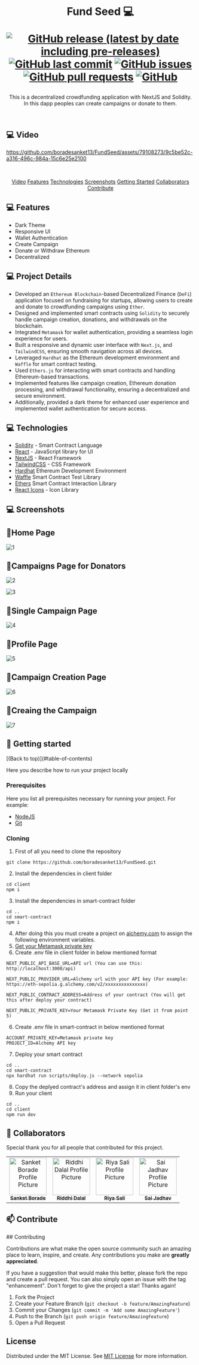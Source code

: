 <h1 align="center" style="font-weight: bold;">Fund Seed 💻


[![GitHub release (latest by date including pre-releases)](https://img.shields.io/github/v/release/navendu-pottekkat/awesome-readme?include_prereleases)](https://img.shields.io/github/v/release/navendu-pottekkat/awesome-readme?include_prereleases)
[![GitHub last commit](https://img.shields.io/github/last-commit/navendu-pottekkat/awesome-readme)](https://img.shields.io/github/last-commit/navendu-pottekkat/awesome-readme)
[![GitHub issues](https://img.shields.io/github/issues-raw/navendu-pottekkat/awesome-readme)](https://img.shields.io/github/issues-raw/navendu-pottekkat/awesome-readme)
[![GitHub pull requests](https://img.shields.io/github/issues-pr/navendu-pottekkat/awesome-readme)](https://img.shields.io/github/issues-pr/navendu-pottekkat/awesome-readme)
[![GitHub](https://img.shields.io/github/license/navendu-pottekkat/awesome-readme)](https://img.shields.io/github/license/navendu-pottekkat/awesome-readme)
</h1>

<p align="center">This is a decentralized crowdfunding application with NextJS and Solidity. In this dapp peoples can create campaigns or donate to them.
</p>

<br>
<h2 id="Video">💻 Video</h2>

https://github.com/boradesanket13/FundSeed/assets/79108273/9c5be52c-a316-496c-984a-15c6e25e2100

<br>

<p align="center">
 <a href="#Video">Video</a>
<a href="#Features">Features</a>
<a href="#technologies">Technologies</a>
<a href="#Screenshots">Screenshots</a>
<a href="#started">Getting Started</a>
<a href="#colab">Collaborators</a>
<a href="#contribute">Contribute</a> 
</p>



<h2 id="Features">💻 Features</h2>

- Dark Theme
- Responsive UI
- Wallet Authentication
- Create Campaign
- Donate or Withdraw Ethereum
- Decentralized

<h2 id="Project Details">💻 Project Details</h2>

- Developed an ```Ethereum Blockchain```-based Decentralized Finance (```DeFi```) application focused on fundraising for startups, allowing users to create and donate to crowdfunding campaigns using ```Ether```.
- Designed and implemented smart contracts using ```Solidity``` to securely handle campaign creation, donations, and withdrawals on the blockchain.
- Integrated ```Metamask``` for wallet authentication, providing a seamless login experience for users.
- Built a responsive and dynamic user interface with ```Next.js```, and ```TailwindCSS```, ensuring smooth navigation across all devices.
- Leveraged ```Hardhat``` as the Ethereum development environment and ```Waffle``` for smart contract testing.
- Used ```Ethers.js``` for interacting with smart contracts and handling Ethereum-based transactions.
- Implemented features like campaign creation, Ethereum donation processing, and withdrawal functionality, ensuring a decentralized and secure environment.
- Additionally, provided a dark theme for enhanced user experience and implemented wallet authentication for secure access.

<h2 id="technologies">💻 Technologies</h2>

- [Solidity](https://soliditylang.org/) - Smart Contract Language
- [React](https://reactjs.org/) - JavaScript library for UI
- [NextJS](https://nextjs.org/) - React Framework
- [TailwindCSS](https://tailwindcss.com/) - CSS Framework
- [Hardhat](https://hardhat.org/) Ethereum Development Environment
- [Waffle](https://ethereum-waffle.readthedocs.io/en/latest/) Smart Contract Test Library
- [Ethers](https://docs.ethers.org/v5/) Smart Contract Interaction Library
- [React Icons](https://react-icons.github.io/react-icons/) - Icon Library

 
<h2 id="Screenshots">💻 Screenshots</h2>

 
## 🚀Home Page
![1](https://github.com/boradesanket13/FundSeed/assets/79108273/bd895376-d4ef-4756-9c23-0a27415dfa86)

## 🚀Campaigns Page for Donators
![2](https://github.com/boradesanket13/FundSeed/assets/79108273/ed852e28-af7f-4d09-87fe-dda50893e1d1)

![3](https://github.com/boradesanket13/FundSeed/assets/79108273/c1febe70-4c83-493f-987f-6b7e9526cd3f)

## 🚀Single Campaign Page
![4](https://github.com/boradesanket13/FundSeed/assets/79108273/4ce1e33d-d3de-4b15-9d3a-529b690da8b4)

## 🚀Profile Page
![5](https://github.com/boradesanket13/FundSeed/assets/79108273/6bb78683-ec9a-4565-9baf-93a0a970bf06)

## 🚀Campaign Creation Page
![6](https://github.com/boradesanket13/FundSeed/assets/79108273/8a1c5056-b58a-43f8-97db-f0eaac17e4a9)

## 🚀Creaing the Campaign
![7](https://github.com/boradesanket13/FundSeed/assets/79108273/7af01052-5323-45dd-9313-dad2568f9f83)





<h2 id="started">🚀 Getting started</h2>
[(Back to top)](#table-of-contents)

Here you describe how to run your project locally
 
<h3>Prerequisites</h3>

Here you list all prerequisites necessary for running your project. For example:

- [NodeJS](https://nodejs.org/en/download/package-manager)
- [Git](https://www.git-scm.com/download/win)
 
<h3>Cloning</h3>

1. First of all you need to clone the repository
```shell
git clone https://github.com/boradesanket13/FundSeed.git
```
2. Install the dependencies in client folder
```shell
cd client
npm i
```

3. Install the dependencies in smart-contract folder
```shell
cd ..
cd smart-contract
npm i
```

4. After doing this you must create a project on [alchemy.com](alchemy.com) to assign the following environment variables.
5. [Get your Metamask private key](https://support.metamask.io/managing-my-wallet/secret-recovery-phrase-and-private-keys/how-to-export-an-accounts-private-key/#:~:text=On%20the%20'Account%20details'%20page,private%20key%20to%20your%20clipboard.)
6. Create .env file in client folder in below mentioned format 
```shell
NEXT_PUBLIC_API_BASE_URL=API url (You can use this: http://localhost:3000/api)

NEXT_PUBLIC_PROVIDER_URL=Alchemy url with your API key (For example: https://eth-sepolia.g.alchemy.com/v2/xxxxxxxxxxxxxxx)

NEXT_PUBLIC_CONTRACT_ADDRESS=Address of your contract (You will get this after deploy your contract)

NEXT_PUBLIC_PRIVATE_KEY=Your Metamask Private Key (Get it from point 5)
```

6. Create .env file in smart-contract in below mentioned format
```shell
ACCOUNT_PRIVATE_KEY=Metamask private key
PROJECT_ID=Alchemy API key
```

7. Deploy your smart contract
```shell
cd ..
cd smart-contract
npx hardhat run scripts/deploy.js --network sepolia
```

8. Copy the deplyed contract's address and assign it in client folder's env
9. Run your client
```shell
cd ..
cd client
npm run dev
```





 
<h2 id="colab">🤝 Collaborators</h2>

<p>Special thank you for all people that contributed for this project.</p>
<table>
<tr>


<td align="center">
<a href="https://github.com/boradesanket13">
<img src="https://avatars.githubusercontent.com/u/79108273?v=4" width="100px;" alt="Sanket Borade Profile Picture"/><br>
<sub>
<b>Sanket Borade</b>
</sub>
</a>
</td>

<td align="center">
<a href="https://github.com/riddhidalal">
<img src="https://avatars.githubusercontent.com/u/124533399?v=4" width="100px;" alt="Riddhi Dalal Profile Picture"/><br>
 <sub>
<b>Riddhi Dalal</b>
</sub>
</a>
</td>

<td align="center">
<a href="https://github.com/riyasali13">
<img src="https://avatars.githubusercontent.com/u/118249196?v=4" width="100px;" alt="Riya Sali Profile Picture"/><br>
 <sub>
<b>Riya Sali</b>
</sub>
</a>
</td>


<td align="center">
<a href="https://github.com/saivjadhav">
<img src="https://avatars.githubusercontent.com/u/130738891?v=4" width="100px;" alt="Sai Jadhav Profile Picture"/><br>
 <sub>
<b>Sai Jadhav</b>
</sub>
</a>
</td>
</tr>
</table>
 
<h2 id="contribute">📫 Contribute</h2>
 ## Contributing

Contributions are what make the open source community such an amazing place to learn, inspire, and create. Any contributions you make are **greatly appreciated**.

If you have a suggestion that would make this better, please fork the repo and create a pull request. You can also simply open an issue with the tag "enhancement".
Don't forget to give the project a star! Thanks again!

1. Fork the Project
2. Create your Feature Branch (`git checkout -b feature/AmazingFeature`)
3. Commit your Changes (`git commit -m 'Add some AmazingFeature'`)
4. Push to the Branch (`git push origin feature/AmazingFeature`)
5. Open a Pull Request
 ## License

Distributed under the MIT License. See [MIT License](https://opensource.org/licenses/MIT) for more information.
